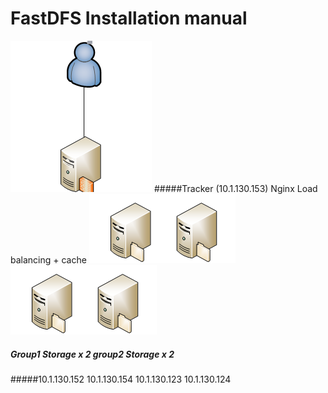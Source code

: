 # FastDFS Installation manual

![](https://github.com/lixwlixw/fastdfs-install/blob/master/pic1.png)
#####Tracker (10.1.130.153) Nginx Load balancing + cache
![](https://github.com/lixwlixw/fastdfs-install/blob/master/pic2.png) ![](https://github.com/lixwlixw/fastdfs-install/blob/master/pic2.png)
##### Group1 Storage x 2        group2 Storage x 2 
#####10.1.130.152 10.1.130.154  10.1.130.123 10.1.130.124
